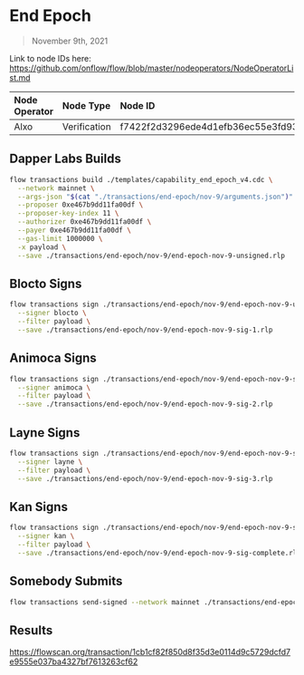 # End Epoch
> November 9th, 2021

Link to node IDs here: https://github.com/onflow/flow/blob/master/nodeoperators/NodeOperatorList.md

| Node Operator             | Node Type          | Node ID  |
|:--------------------------|:-------------------|:---------|
| Alxo | Verification | f7422f2d3296ede4d1efb36ec55e3fd93702c061f7ee627881f0b3007beff2ed




## Dapper Labs Builds

```sh
flow transactions build ./templates/capability_end_epoch_v4.cdc \
  --network mainnet \
  --args-json "$(cat "./transactions/end-epoch/nov-9/arguments.json")" \
  --proposer 0xe467b9dd11fa00df \
  --proposer-key-index 11 \
  --authorizer 0xe467b9dd11fa00df \
  --payer 0xe467b9dd11fa00df \
  --gas-limit 1000000 \
  -x payload \
  --save ./transactions/end-epoch/nov-9/end-epoch-nov-9-unsigned.rlp
```

## Blocto Signs

```sh
flow transactions sign ./transactions/end-epoch/nov-9/end-epoch-nov-9-unsigned.rlp \
  --signer blocto \
  --filter payload \
  --save ./transactions/end-epoch/nov-9/end-epoch-nov-9-sig-1.rlp
```

## Animoca Signs

```sh
flow transactions sign ./transactions/end-epoch/nov-9/end-epoch-nov-9-sig-1.rlp \
  --signer animoca \
  --filter payload \
  --save ./transactions/end-epoch/nov-9/end-epoch-nov-9-sig-2.rlp
```

## Layne Signs

```sh
flow transactions sign ./transactions/end-epoch/nov-9/end-epoch-nov-9-sig-2.rlp \
  --signer layne \
  --filter payload \
  --save ./transactions/end-epoch/nov-9/end-epoch-nov-9-sig-3.rlp
```

## Kan Signs

```sh
flow transactions sign ./transactions/end-epoch/nov-9/end-epoch-nov-9-sig-3.rlp \
  --signer kan \
  --filter payload \
  --save ./transactions/end-epoch/nov-9/end-epoch-nov-9-sig-complete.rlp
```

## Somebody Submits

```sh
flow transactions send-signed --network mainnet ./transactions/end-epoch/nov-9/end-epoch-nov-9-sig-complete.rlp
```

## Results

https://flowscan.org/transaction/1cb1cf82f850d8f35d3e0114d9c5729dcfd7e9555e037ba4327bf7613263cf62

